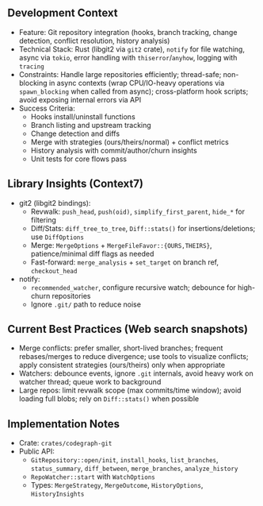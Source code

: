 ## Development Context

- Feature: Git repository integration (hooks, branch tracking, change detection, conflict resolution, history analysis)
- Technical Stack: Rust (libgit2 via `git2` crate), `notify` for file watching, async via `tokio`, error handling with `thiserror`/`anyhow`, logging with `tracing`
- Constraints: Handle large repositories efficiently; thread-safe; non-blocking in async contexts (wrap CPU/IO-heavy operations via `spawn_blocking` when called from async); cross-platform hook scripts; avoid exposing internal errors via API
- Success Criteria: 
  - Hooks install/uninstall functions
  - Branch listing and upstream tracking
  - Change detection and diffs
  - Merge with strategies (ours/theirs/normal) + conflict metrics
  - History analysis with commit/author/churn insights
  - Unit tests for core flows pass

## Library Insights (Context7)

- git2 (libgit2 bindings):
  - Revwalk: `push_head`, `push(oid)`, `simplify_first_parent`, `hide_*` for filtering
  - Diff/Stats: `diff_tree_to_tree`, `Diff::stats()` for insertions/deletions; use `DiffOptions`
  - Merge: `MergeOptions` + `MergeFileFavor::{OURS,THEIRS}`, patience/minimal diff flags as needed
  - Fast-forward: `merge_analysis` + `set_target` on branch ref, `checkout_head`
- notify:
  - `recommended_watcher`, configure recursive watch; debounce for high-churn repositories
  - Ignore `.git/` path to reduce noise

## Current Best Practices (Web search snapshots)

- Merge conflicts: prefer smaller, short-lived branches; frequent rebases/merges to reduce divergence; use tools to visualize conflicts; apply consistent strategies (ours/theirs) only when appropriate
- Watchers: debounce events, ignore `.git` internals, avoid heavy work on watcher thread; queue work to background
- Large repos: limit revwalk scope (max commits/time window); avoid loading full blobs; rely on `Diff::stats()` when possible

## Implementation Notes

- Crate: `crates/codegraph-git`
- Public API:
  - `GitRepository::open/init`, `install_hooks`, `list_branches`, `status_summary`, `diff_between`, `merge_branches`, `analyze_history`
  - `RepoWatcher::start` with `WatchOptions`
  - Types: `MergeStrategy`, `MergeOutcome`, `HistoryOptions`, `HistoryInsights`

